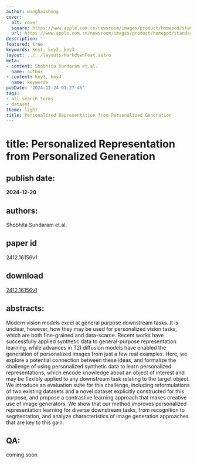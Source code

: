 ```yaml
---
author: wanghaisheng
cover:
  alt: cover
  square: https://www.apple.com.cn/newsroom/images/product/homepod/standard/Apple-HomePod-hero-230118_big.jpg.large_2x.jpg
  url: https://www.apple.com.cn/newsroom/images/product/homepod/standard/Apple-HomePod-hero-230118_big.jpg.large_2x.jpg
description: ''
featured: true
keywords: key1, key2, key3
layout: ../../layouts/MarkdownPost.astro
meta:
- content: Shobhita Sundaram et.al.
  name: author
- content: key3, key4
  name: keywords
pubDate: '2024-12-24 01:27:45'
tags:
- all search terms
- dataset
theme: light
title: Personalized Representation from Personalized Generation
---
```


# title: Personalized Representation from Personalized Generation 
## publish date: 
**2024-12-20** 
## authors: 
  Shobhita Sundaram et.al. 
## paper id
2412.16156v1
## download
[2412.16156v1](http://arxiv.org/abs/2412.16156v1)
## abstracts:
Modern vision models excel at general purpose downstream tasks. It is unclear, however, how they may be used for personalized vision tasks, which are both fine-grained and data-scarce. Recent works have successfully applied synthetic data to general-purpose representation learning, while advances in T2I diffusion models have enabled the generation of personalized images from just a few real examples. Here, we explore a potential connection between these ideas, and formalize the challenge of using personalized synthetic data to learn personalized representations, which encode knowledge about an object of interest and may be flexibly applied to any downstream task relating to the target object. We introduce an evaluation suite for this challenge, including reformulations of two existing datasets and a novel dataset explicitly constructed for this purpose, and propose a contrastive learning approach that makes creative use of image generators. We show that our method improves personalized representation learning for diverse downstream tasks, from recognition to segmentation, and analyze characteristics of image generation approaches that are key to this gain.
## QA:
coming soon
